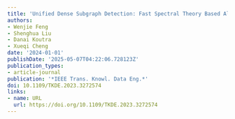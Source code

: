 ```yaml
---
title: 'Unified Dense Subgraph Detection: Fast Spectral Theory Based Algorithms'
authors:
- Wenjie Feng
- Shenghua Liu
- Danai Koutra
- Xueqi Cheng
date: '2024-01-01'
publishDate: '2025-05-07T04:22:06.728123Z'
publication_types:
- article-journal
publication: '*IEEE Trans. Knowl. Data Eng.*'
doi: 10.1109/TKDE.2023.3272574
links:
- name: URL
  url: https://doi.org/10.1109/TKDE.2023.3272574
---
```

